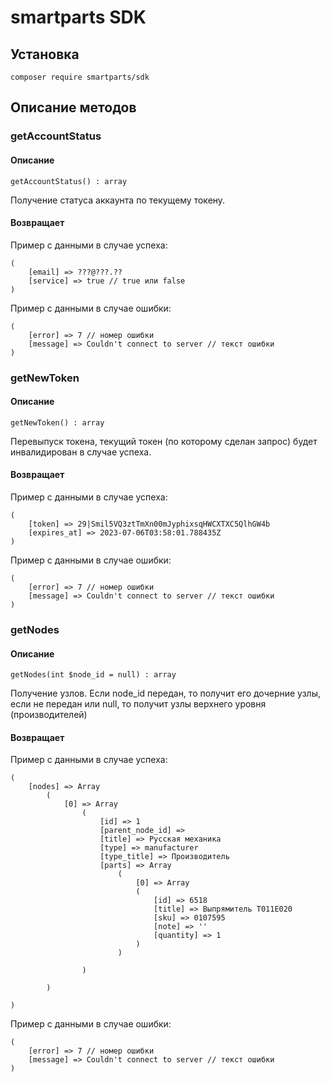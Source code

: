 # smartparts SDK

## Установка

	composer require smartparts/sdk

## Описание методов

### getAccountStatus

#### Описание

	getAccountStatus() : array

Получение статуса аккаунта по текущему токену.

#### Возвращает
Пример с данными в случае успеха:

	(
		[email] => ???@???.??
		[service] => true // true или false
	)

Пример с данными в случае ошибки:

	(
		[error] => 7 // номер ошибки
		[message] => Couldn't connect to server // текст ошибки
	)

### getNewToken

#### Описание

	getNewToken() : array

Перевыпуск токена, текущий токен (по которому сделан запрос) будет инвалидирован в случае успеха.

#### Возвращает
Пример с данными в случае успеха:

	(
		[token] => 29|Smil5VQ3ztTmXn00mJyphixsqHWCXTXC5QlhGW4b
		[expires_at] => 2023-07-06T03:58:01.788435Z
	)

Пример с данными в случае ошибки:

	(
		[error] => 7 // номер ошибки
		[message] => Couldn't connect to server // текст ошибки
	)

### getNodes

#### Описание

	getNodes(int $node_id = null) : array

Получение узлов. Если node_id передан, то получит его дочерние узлы, если не передан или null, то получит узлы верхнего уровня (производителей)

#### Возвращает
Пример с данными в случае успеха:

	(
		[nodes] => Array
			(
				[0] => Array
					(
						[id] => 1
						[parent_node_id] => 
						[title] => Русская механика
						[type] => manufacturer
						[type_title] => Производитель
						[parts] => Array
							(
								[0] => Array
                                (
                                    [id] => 6518
                                    [title] => Выпрямитель T011E020
                                    [sku] => 0107595
                                    [note] => ''
                                    [quantity] => 1
                                )
							)

					)

			)

	)

Пример с данными в случае ошибки:

	(
		[error] => 7 // номер ошибки
		[message] => Couldn't connect to server // текст ошибки
	)